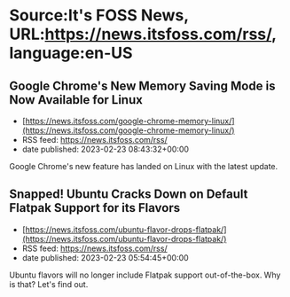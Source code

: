 # Source:It's FOSS News, URL:https://news.itsfoss.com/rss/, language:en-US

## Google Chrome's New Memory Saving Mode is Now Available for Linux
 - [https://news.itsfoss.com/google-chrome-memory-linux/](https://news.itsfoss.com/google-chrome-memory-linux/)
 - RSS feed: https://news.itsfoss.com/rss/
 - date published: 2023-02-23 08:43:32+00:00

Google Chrome's new feature has landed on Linux with the latest update.

## Snapped! Ubuntu Cracks Down on Default Flatpak Support for its Flavors
 - [https://news.itsfoss.com/ubuntu-flavor-drops-flatpak/](https://news.itsfoss.com/ubuntu-flavor-drops-flatpak/)
 - RSS feed: https://news.itsfoss.com/rss/
 - date published: 2023-02-23 05:54:45+00:00

Ubuntu flavors will no longer include Flatpak support out-of-the-box. Why is that? Let's find out.

